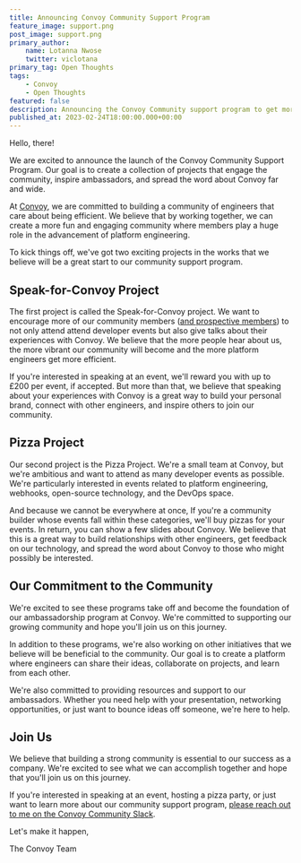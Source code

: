 ```yaml
---
title: Announcing Convoy Community Support Program
feature_image: support.png
post_image: support.png
primary_author:
    name: Lotanna Nwose
    twitter: viclotana
primary_tag: Open Thoughts
tags:
    - Convoy
    - Open Thoughts
featured: false
description: Announcing the Convoy Community support program to get more people to know about Convoy and encourage community engagement.
published_at: 2023-02-24T18:00:00.000+00:00
---
```

Hello, there!

We are excited to announce the launch of the Convoy Community Support Program. Our goal is to create a collection of projects that engage the community, inspire ambassadors, and spread the word about Convoy far and wide.

At [Convoy](http://getconvoy.io), we are committed to building a community of engineers that care about being efficient. We believe that by working together, we can create a more fun and engaging community where members play a huge role in the advancement of platform engineering. 

To kick things off, we've got two exciting projects in the works that we believe will be a great start to our community support program.

## Speak-for-Convoy Project

The first project is called the Speak-for-Convoy project. We want to encourage more of our community members ([and prospective members](https://convoy-community.slack.com/join/shared_invite/zt-xiuuoj0m-yPp~ylfYMCV9s038QL0IUQ#/shared-invite/email)) to not only attend attend developer events but also give talks about their experiences with Convoy. We believe that the more people hear about us, the more vibrant our community will become and the more platform engineers get more efficient.

If you're interested in speaking at an event, we'll reward you with up to  £200 per event, if accepted. But more than that, we believe that speaking about your experiences with Convoy is a great way to build your personal brand, connect with other engineers, and inspire others to join our community.

## Pizza Project

Our second project is the Pizza Project. We're a small team at Convoy, but we're ambitious and want to attend as many developer events as possible. We're particularly interested in events related to platform engineering, webhooks, open-source technology, and the DevOps space.

And because we cannot be everywhere at once, If you're a community builder whose events fall within these categories, we'll buy pizzas for your events. In return, you can show a few slides about Convoy. We believe that this is a great way to build relationships with other engineers, get feedback on our technology, and spread the word about Convoy to those who might possibly be interested.

## Our Commitment to the Community

We're excited to see these programs take off and become the foundation of our ambassadorship program at Convoy. We're committed to supporting our growing community and hope you'll join us on this journey.

In addition to these programs, we're also working on other initiatives that we believe will be beneficial to the community. Our goal is to create a platform where engineers can share their ideas, collaborate on projects, and learn from each other.

We're also committed to providing resources and support to our ambassadors. Whether you need help with your presentation, networking opportunities, or just want to bounce ideas off someone, we're here to help.

## Join Us

We believe that building a strong community is essential to our success as a company. We're excited to see what we can accomplish together and hope that you'll join us on this journey.

If you're interested in speaking at an event, hosting a pizza party, or just want to learn more about our community support program, [please reach out to me on the Convoy Community Slack](https://convoy-community.slack.com/join/shared_invite/zt-xiuuoj0m-yPp~ylfYMCV9s038QL0IUQ#/shared-invite/email).

Let's make it happen,

The Convoy Team